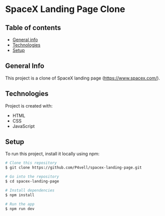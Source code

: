 # SpaceX Landing Page Clone

## Table of contents

- [General info](#general-info)
- [Technologies](#technologies)
- [Setup](#setup)

## General Info

This project is a clone of SpaceX landing page (https://www.spacex.com/).

## Technologies

Project is created with:

- HTML
- CSS
- JavaScript

## Setup

To run this project, install it locally using npm:

```bash
# Clone this repository
$ git clone https://github.com/P4vell/spacex-landing-page.git

# Go into the repository
$ cd spacex-landing-page

# Install dependencies
$ npm install

# Run the app
$ npm run dev
```
